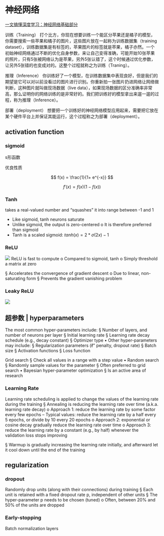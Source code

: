 # 神经网络

[一文搞懂深度学习：神经网络基础部分](https://cloud.tencent.com/developer/article/2412654)


训练（Training）
打个比方，你现在想要训练一个能区分苹果还是橘子的模型，你需要搜索一些苹果和橘子的图片，这些图片放在一起称为训练数据集（training dataset），训练数据集是有标签的，苹果图片的标签就是苹果，橘子亦然。一个初始神经网络通过不断的优化自身参数，来让自己变得准确，可能开始10张苹果的照片，只有5张被网络认为是苹果，另外5张认错了，这个时候通过优化参数，让另外5张错的也变成对的。这整个过程就称之为训练（Traning）。

推理（Inference）
你训练好了一个模型，在训练数据集中表现良好，但是我们的期望是它可以对以前没看过的图片进行识别。你重新拍一张图片扔进网络让网络做判断，这种图片就叫做现场数据（live data），如果现场数据的区分准确率非常高，那么证明你的网络训练的是非常好的。我们把训练好的模型拿出来遛一遛的过程，称为推理（Inference）。

部署（deployment）
想要把一个训练好的神经网络模型应用起来，需要把它放在某个硬件平台上并保证其能运行，这个过程称之为部署（deployment）。


## activation function

### sigmoid
s形函数

优良性质

$$
f(x) = \frac{1}{1+ e^{-x}}
$$

$$
f'(x) = f(x)(1-f(x))
$$


### Tanh
takes a real-valued number and “squashes” it into range between
-1 and 1
- Like sigmoid, tanh neurons saturate
- Unlike sigmoid, the output is zero-centered
o It is therefore preferred than sigmoid
- Tanh is a scaled sigmoid: $tanh(x) = 2 * \sigma(2x) − 1$
### ReLU

![](https://philfan-pic.oss-cn-beijing.aliyuncs.com/img/20240919153409.png)
ReLU is fast to compute
o Compared to sigmoid, tanh
o Simply threshold a matrix at zero


§ Accelerates the convergence of gradient descent
o Due to linear, non-saturating form
§ Prevents the gradient vanishing problem


### Leaky ReLU
![](https://philfan-pic.oss-cn-beijing.aliyuncs.com/img/20240919153444.png)




## 超参数 | hyperparameters
The most common hyper-parameters include:
§ Number of layers, and number of neurons per layer
§ Initial learning rate
§ Learning rate decay schedule (e.g., decay constant)
§ Optimizer type
• Other hyper-parameters may include:
§ Regularization parameters (ℓ" penalty, dropout rate)
§ Batch size
§ Activation functions
§ Loss function


Grid search
§ Check all values in a range with a step value
• Random search
§ Randomly sample values for the parameter
§ Often preferred to grid search
• Bayesian hyper-parameter optimization
§ Is an active area of research
### Learning Rate
Learning rate scheduling is applied to change the values of the learning rate during the training
§ Annealing is reducing the learning rate over time (a.k.a. learning rate decay)
o Approach 1: reduce the learning rate by some factor every few epochs
– Typical values: reduce the learning rate by a half every 5 epochs, or divide by 10
every 20 epochs
o Approach 2: exponential or cosine decay gradually reduce the learning rate over
time
o Approach 3: reduce the learning rate by a constant (e.g., by half) whenever the
validation loss stops improving



§ Warmup is gradually increasing the learning rate initially, and afterward let it cool down until the end of the training

## regularization
### dropout
Randomly drop units (along with their connections) during training
§ Each unit is retained with a fixed dropout rate p, independent of other units
§ The hyper-parameter p needs to be chosen (tuned)
o Often, between 20% and 50% of the units are dropped

### Early-stopping


Batch normalization layers